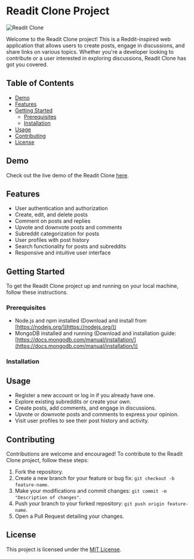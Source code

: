 # Readit Clone Project

![Readit Clone](readme-banner.png)

Welcome to the Readit Clone project! This is a Reddit-inspired web application that allows users to create posts, engage in discussions, and share links on various topics. Whether you're a developer looking to contribute or a user interested in exploring discussions, Readit Clone has got you covered.

## Table of Contents

- [Demo](#demo)
- [Features](#features)
- [Getting Started](#getting-started)
  - [Prerequisites](#prerequisites)
  - [Installation](#installation)
- [Usage](#usage)
- [Contributing](#contributing)
- [License](#license)

## Demo

Check out the live demo of the Readit Clone [here](https://your-demo-link.com).

## Features

- User authentication and authorization
- Create, edit, and delete posts
- Comment on posts and replies
- Upvote and downvote posts and comments
- Subreddit categorization for posts
- User profiles with post history
- Search functionality for posts and subreddits
- Responsive and intuitive user interface

## Getting Started

To get the Readit Clone project up and running on your local machine, follow these instructions.

### Prerequisites

- Node.js and npm installed (Download and install from [https://nodejs.org/](https://nodejs.org/))
- MongoDB installed and running (Download and installation guide: [https://docs.mongodb.com/manual/installation/](https://docs.mongodb.com/manual/installation/))

### Installation

## Usage

- Register a new account or log in if you already have one.
- Explore existing subreddits or create your own.
- Create posts, add comments, and engage in discussions.
- Upvote or downvote posts and comments to express your opinion.
- Visit user profiles to see their post history and activity.

## Contributing

Contributions are welcome and encouraged! To contribute to the Readit Clone project, follow these steps:

1. Fork the repository.
2. Create a new branch for your feature or bug fix: `git checkout -b feature-name`.
3. Make your modifications and commit changes: `git commit -m "Description of changes"`.
4. Push your branch to your forked repository: `git push origin feature-name`.
5. Open a Pull Request detailing your changes.

## License

This project is licensed under the [MIT License](LICENSE).
```

